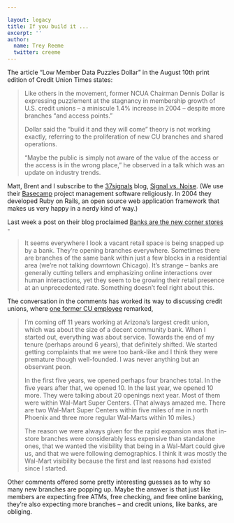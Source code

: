 ```yaml
---

layout: legacy
title: If you build it ...
excerpt: ''
author:
  name: Trey Reeme
  twitter: creeme
---
```


<p>The article &#8220;Low Member Data Puzzles Dollar&#8221; in the August 10th print edition of Credit Union Times states:</p>
<blockquote>
<p>Like others in the movement, former <span class='caps'><span class="caps">NCUA</span> </span>Chairman Dennis Dollar is expressing puzzlement at the stagnancy in membership growth of U.S. credit unions &#8211; a miniscule 1.4% increase in 2004 &#8211; despite more branches &#8220;and access points.&#8221;</p>
<p>Dollar said the &#8220;build it and they will come&#8221; theory is not working exactly, referring to the proliferation of new CU branches and shared operations.</p>
<p>&#8220;Maybe the public is simply not aware of the value of the access or the access is in the wrong place,&#8221; he observed in a talk which was an update on industry trends.</p>
</blockquote>
<p>Matt, Brent and I subscribe to the <a href='http://www.37signals.com'>37signals</a> blog, <a href='http://www.37signals.com/svn'>Signal vs. Noise</a>.  (We use their <a href='http://basecamphq.com/'>Basecamp</a> project management software religiously.  In 2004 they developed Ruby on Rails, an open source web application framework that makes us very happy in a nerdy kind of way.)</p>
<p>Last week a post on their blog proclaimed <a href='http://37signals.com/svn/archives2/banks_are_the_new_corner_stores.php'>Banks are the new corner stores</a> -</p>
<blockquote>
<p>It seems everywhere I look a vacant retail space is being snapped up by a bank. They&#8217;re opening branches everywhere. Sometimes there are branches of the same bank within just a few blocks in a residential area (we&#8217;re not talking downtown Chicago). It&#8217;s strange &#8211; banks are generally cutting tellers and emphasizing online interactions over human interactions, yet they seem to be growing their retail presence at an unprecedented rate. Something doesn&#8217;t feel right about this.</p>
</blockquote>
<p>The conversation in the comments has worked its way to discussing credit unions, where <a href='http://www.bbrown.info/blogs/bblog/'>one former CU employee</a> remarked,</p>
<blockquote>
<p>I&#8217;m coming off 11 years working at Arizona&#8217;s largest credit union, which was about the size of a decent community bank. When I started out, everything was about service. Towards the end of my tenure (perhaps around 6 years), that definitely shifted. We started getting complaints that we were too bank-like and I think they were premature though well-founded. I was never anything but an observant peon.</p>
<p>In the first five years, we opened perhaps four branches total. In the five years after that, we opened 10. In the last year, we opened 10 more. They were talking about 20 openings next year. Most of them were within Wal-Mart Super Centers. (That always amazed me. There are two Wal-Mart Super Centers within five miles of me in north Phoenix and three more regular Wal-Marts within 10 miles.)</p>
<p>The reason we were always given for the rapid expansion was that in-store branches were considerably less expensive than standalone ones, that we wanted the visibility that being in a Wal-Mart could give us, and that we were following demographics. I think it was mostly the Wal-Mart visibility because the first and last reasons had existed since I started.</p>
</blockquote>
<p>Other comments offered some pretty interesting guesses as to why so many new branches are popping up. Maybe the answer is that just like members are expecting free ATMs, free checking, and free online banking, they&#8217;re also expecting more branches &#8211; and credit unions, like banks, are obliging.</p>